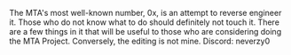 The MTA's most well-known number, 0x, is an attempt to reverse engineer it. Those who do not know what to do should definitely not touch it. There are a few things in it that will be useful to those who are considering doing the MTA Project. Conversely, the editing is not mine.
Discord: neverzy0
